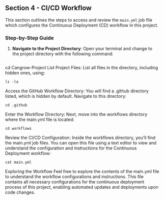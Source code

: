 ## Section 4 - CI/CD Workflow

This section outlines the steps to access and review the `main.yml` job file which configures the Continuous Deployment (CD) workflow in this project.

### Step-by-Step Guide

1. **Navigate to the Project Directory**:
   Open your terminal and change to the project directory with the following command:
   ```shell
cd Cangrow-Project
List Project Files:
List all files in the directory, including hidden ones, using:
```shell
ls -la
```
Access the GitHub Workflow Directory:
You will find a .github directory listed, which is hidden by default. Navigate to this directory:
```shell
cd .github
```
Enter the Workflow Directory:
Next, move into the workflows directory where the main.yml file is located:
```shell
cd workflows
```
Review the CI/CD Configuration:
Inside the workflows directory, you'll find the main.yml job files. You can open this file using a text editor to view and understand the configuration and instructions for the Continuous Deployment workflow:
```shell
cat main.yml
```
Exploring the Workflow
Feel free to explore the contents of the main.yml file to understand the workflow configurations and instructions. This file contains all necessary configurations for the continuous deployment process of this project, enabling automated updates and deployments upon code changes.
